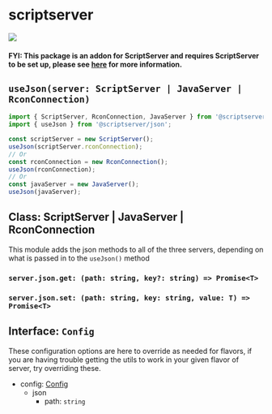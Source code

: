 # scriptserver

[![](http://i.imgur.com/zhptNme.png)](https://github.com/garrettjoecox/scriptserver/tree/next)

#### FYI: This package is an addon for ScriptServer and requires ScriptServer to be set up, please see [here](https://github.com/garrettjoecox/scriptserver/tree/next) for more information.

## `useJson(server: ScriptServer | JavaServer | RconConnection)`

```ts
import { ScriptServer, RconConnection, JavaServer } from '@scriptserver/core';
import { useJson } from '@scriptserver/json';

const scriptServer = new ScriptServer();
useJson(scriptServer.rconConnection);
// Or
const rconConnection = new RconConnection();
useJson(rconConnection);
// Or
const javaServer = new JavaServer();
useJson(javaServer);
```

## Class: ScriptServer | JavaServer | RconConnection

This module adds the json methods to all of the three servers, depending on what is passed in to the `useJson()` method

### `server.json.get: (path: string, key?: string) => Promise<T>`

### `server.json.set: (path: string, key: string, value: T) => Promise<T>`

## Interface: `Config`

These configuration options are here to override as needed for flavors, if you are having trouble getting the utils to work in your given flavor of server, try overriding these.

- config: [Config](#interface-config)
  - json
    - path: `string`
